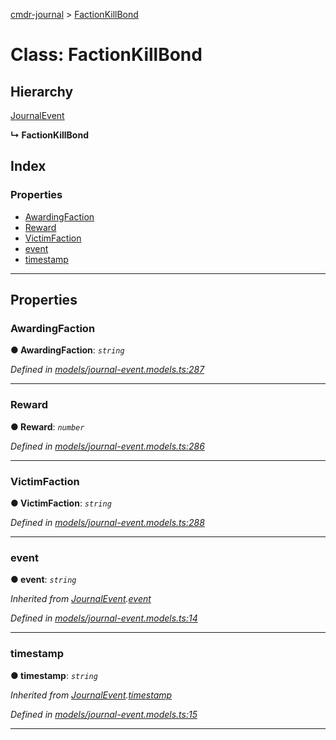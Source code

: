 [cmdr-journal](../README.md) > [FactionKillBond](../classes/factionkillbond.md)



# Class: FactionKillBond

## Hierarchy


 [JournalEvent](journalevent.md)

**↳ FactionKillBond**







## Index

### Properties

* [AwardingFaction](factionkillbond.md#awardingfaction)
* [Reward](factionkillbond.md#reward)
* [VictimFaction](factionkillbond.md#victimfaction)
* [event](factionkillbond.md#event)
* [timestamp](factionkillbond.md#timestamp)



---
## Properties
<a id="awardingfaction"></a>

###  AwardingFaction

**●  AwardingFaction**:  *`string`* 

*Defined in [models/journal-event.models.ts:287](https://github.com/chrisbruford/cmdr-journal/blob/0588b1f/src/models/journal-event.models.ts#L287)*





___

<a id="reward"></a>

###  Reward

**●  Reward**:  *`number`* 

*Defined in [models/journal-event.models.ts:286](https://github.com/chrisbruford/cmdr-journal/blob/0588b1f/src/models/journal-event.models.ts#L286)*





___

<a id="victimfaction"></a>

###  VictimFaction

**●  VictimFaction**:  *`string`* 

*Defined in [models/journal-event.models.ts:288](https://github.com/chrisbruford/cmdr-journal/blob/0588b1f/src/models/journal-event.models.ts#L288)*





___

<a id="event"></a>

###  event

**●  event**:  *`string`* 

*Inherited from [JournalEvent](journalevent.md).[event](journalevent.md#event)*

*Defined in [models/journal-event.models.ts:14](https://github.com/chrisbruford/cmdr-journal/blob/0588b1f/src/models/journal-event.models.ts#L14)*





___

<a id="timestamp"></a>

###  timestamp

**●  timestamp**:  *`string`* 

*Inherited from [JournalEvent](journalevent.md).[timestamp](journalevent.md#timestamp)*

*Defined in [models/journal-event.models.ts:15](https://github.com/chrisbruford/cmdr-journal/blob/0588b1f/src/models/journal-event.models.ts#L15)*





___


